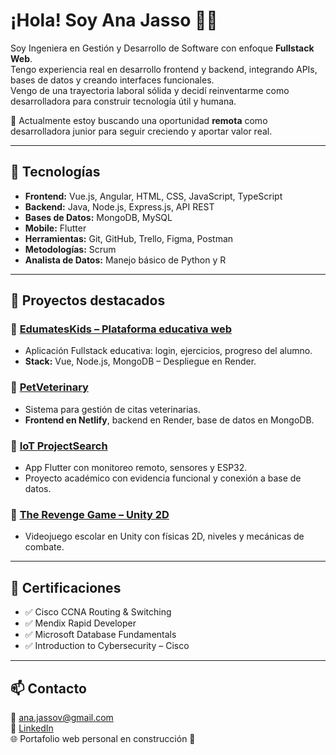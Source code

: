 # ¡Hola! Soy Ana Jasso 👩‍💻

Soy Ingeniera en Gestión y Desarrollo de Software con enfoque **Fullstack Web**.  
Tengo experiencia real en desarrollo frontend y backend, integrando APIs, bases de datos y creando interfaces funcionales.  
Vengo de una trayectoria laboral sólida y decidí reinventarme como desarrolladora para construir tecnología útil y humana.

🔭 Actualmente estoy buscando una oportunidad **remota** como desarrolladora junior para seguir creciendo y aportar valor real.

---

## 🚀 Tecnologías
- **Frontend:** Vue.js, Angular, HTML, CSS, JavaScript, TypeScript
- **Backend:** Java, Node.js, Express.js, API REST
- **Bases de Datos:** MongoDB, MySQL
- **Mobile:** Flutter
- **Herramientas:** Git, GitHub, Trello, Figma, Postman
- **Metodologías:** Scrum
- **Analista de Datos:** Manejo básico de Python y R

---

## 📌 Proyectos destacados

### 🔷 [EdumatesKids – Plataforma educativa web](https://edumateskids.onrender.com)
- Aplicación Fullstack educativa: login, ejercicios, progreso del alumno.
- **Stack:** Vue, Node.js, MongoDB – Despliegue en Render.

### 🔷 [PetVeterinary](https://github.com/javajasso/petveterinary)
- Sistema para gestión de citas veterinarias.
- **Frontend en Netlify**, backend en Render, base de datos en MongoDB.

### 🔷 [IoT ProjectSearch](https://github.com/javajasso/iotprojectsearch)
- App Flutter con monitoreo remoto, sensores y ESP32.
- Proyecto académico con evidencia funcional y conexión a base de datos.

### 🔷 [The Revenge Game – Unity 2D](https://github.com/javajasso/revenge-game)
- Videojuego escolar en Unity con físicas 2D, niveles y mecánicas de combate.

---

## 🏅 Certificaciones
- ✅ Cisco CCNA Routing & Switching  
- ✅ Mendix Rapid Developer  
- ✅ Microsoft Database Fundamentals  
- ✅ Introduction to Cybersecurity – Cisco

---

## 📫 Contacto
📧 ana.jassov@gmail.com  
💼 [LinkedIn](https://www.linkedin.com/in/ana-jasso/)  
🌐 Portafolio web personal en construcción 🚧  
